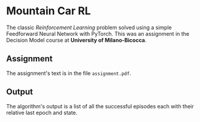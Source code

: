 # Mountain Car RL
The classic *Reinforcement Learning* problem solved using a simple Feedforward Neural Network with PyTorch.
This was an assignment in the Decision Model course at **University of Milano-Bicocca**.

## Assignment
The assignment's text is in the file `assignment.pdf`.

## Output
The algorithm's output is a list of all the successful episodes each with their relative last epoch and state.
